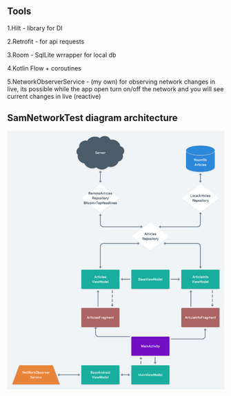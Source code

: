 ## Tools

1.Hilt - library for DI

2.Retrofit - for api requests

3.Room - SqlLite wrrapper for local db

4.Kotlin Flow + coroutines

5.NetworkObserverService - (my own) for observing network changes in live, its possible while the app open turn on/off the network and you will see current changes in live (reactive)

## SamNetworkTest diagram architecture 

![alt text](https://raw.githubusercontent.com/saharvx9/samnetworktest/master/SamNetWorkTest%20diagram.png)

